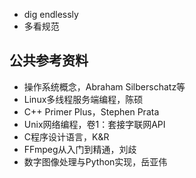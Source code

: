 - dig endlessly
- 多看规范


## 公共参考资料

- 操作系统概念，Abraham Silberschatz等
- Linux多线程服务端编程，陈硕
- C++ Primer Plus，Stephen Prata
- Unix网络编程，卷1：套接字联网API
- C程序设计语言，K&R
- FFmpeg从入门到精通，刘歧
- 数字图像处理与Python实现，岳亚伟
